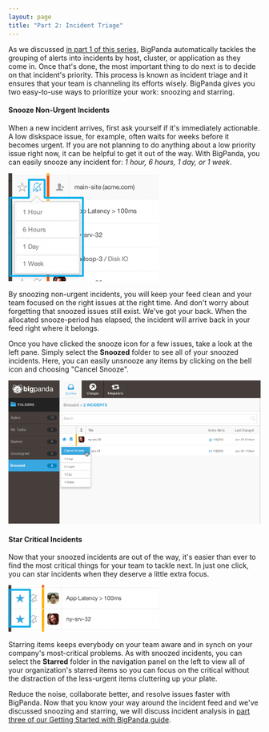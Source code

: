 ```yaml
---
layout: page
title: "Part 2: Incident Triage"
---
```


As we discussed [in part 1 of this series](getting-started-with-bigpanda-incident-feed.html), BigPanda automatically tackles the grouping of alerts into incidents by host, cluster, or application as they come in. Once that's done, the most important thing to do next is to decide on that incident's priority. This process is known as incident triage and it ensures that your team is channeling its efforts wisely. BigPanda gives you two easy-to-use ways to prioritize your work: snoozing and starring. 

#### Snooze Non-Urgent Incidents

When a new incident arrives, first ask yourself if it's immediately actionable. A low diskspace issue, for example, often waits for weeks before it becomes urgent. If you are not planning to do anything about a low priority issue right now, it can be helpful to get it out of the way. With BigPanda, you can easily snooze any incident for: _1 hour, 6 hours, 1 day, or 1 week_.

![Snoozing Incidents](/media/GettingStarted.png)

By snoozing non-urgent incidents, you will keep your feed clean and your team focused on the right issues at the right time. And don't worry about forgetting that snoozed issues still exist. We've got your back. When the allocated snooze-period has elapsed, the incident will arrive back in your feed right where it belongs.

Once you have clicked the snooze icon for a few issues, take a look at the left pane.  Simply select the **Snoozed** folder to see all of your snoozed incidents. Here, you can easily unsnooze any items by clicking on the bell icon and choosing "Cancel Snooze".

![Cancel snoozed incidents in BigPanda](/media/CancelSnooze.png)

#### Star Critical Incidents

Now that your snoozed incidents are out of the way, it's easier than ever to find the most critical things for your team to tackle next. In just one click, you can star incidents when they deserve a little extra focus. 

![Starring incidents](/media/Star.png)

Starring items keeps everybody on your team aware and in synch on your company's most-critical problems. As with snoozed incidents, you can select the **Starred** folder in the navigation panel on the left to view all of your organization's starred items so you can focus on the critical without the distraction of the less-urgent items cluttering up your plate. 

Reduce the noise, collaborate better, and resolve issues faster with BigPanda. Now that you know your way around the incident feed and we've discussed snoozing and starring, we will discuss incident analysis in [part three of our Getting Started with BigPanda guide](getting-started-with-bigpanda-incident-analysis.html).

